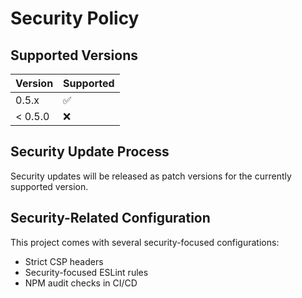 # Security Policy

## Supported Versions

| Version      | Supported          |
| ------------ | ------------------ |
| 0.5.x        | :white_check_mark: |
| < 0.5.0      | :x:                |

## Security Update Process

Security updates will be released as patch versions for the currently supported version.

## Security-Related Configuration

This project comes with several security-focused configurations:

- Strict CSP headers
- Security-focused ESLint rules
- NPM audit checks in CI/CD